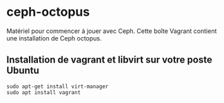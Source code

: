 # ceph-octopus
Matériel pour commencer à jouer avec Ceph. Cette boîte Vagrant contient une installation de Ceph octopus. 
## Installation de vagrant et libvirt sur votre poste Ubuntu
```
sudo apt-get install virt-manager
sudo apt install vagrant
```
